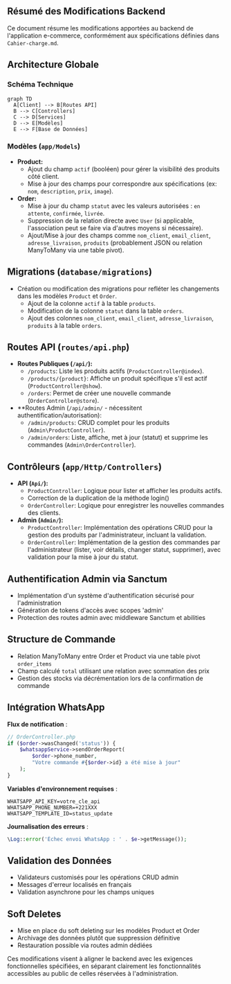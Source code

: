 ## Résumé des Modifications Backend

Ce document résume les modifications apportées au backend de l'application e-commerce, conformément aux spécifications définies dans `Cahier-charge.md`.

## Architecture Globale

### Schéma Technique
```mermaid
graph TD
  A[Client] --> B[Routes API]
  B --> C[Controllers]
  C --> D[Services]
  D --> E[Modèles]
  E --> F[Base de Données]
```

### Modèles (`app/Models`)

- **Product:**
  - Ajout du champ `actif` (booléen) pour gérer la visibilité des produits côté client.
  - Mise à jour des champs pour correspondre aux spécifications (ex: `nom`, `description`, `prix`, `image`).
- **Order:**
  - Mise à jour du champ `statut` avec les valeurs autorisées : `en attente`, `confirmée`, `livrée`.
  - Suppression de la relation directe avec `User` (si applicable, l'association peut se faire via d'autres moyens si nécessaire).
  - Ajout/Mise à jour des champs comme `nom_client`, `email_client`, `adresse_livraison`, `produits` (probablement JSON ou relation ManyToMany via une table pivot).

## Migrations (`database/migrations`)

- Création ou modification des migrations pour refléter les changements dans les modèles `Product` et `Order`.
  - Ajout de la colonne `actif` à la table `products`.
  - Modification de la colonne `statut` dans la table `orders`.
  - Ajout des colonnes `nom_client`, `email_client`, `adresse_livraison`, `produits` à la table `orders`.

## Routes API (`routes/api.php`)

- **Routes Publiques (`/api/`):**
  - `/products`: Liste les produits actifs (`ProductController@index`).
  - `/products/{product}`: Affiche un produit spécifique s'il est actif (`ProductController@show`).
  - `/orders`: Permet de créer une nouvelle commande (`OrderController@store`).
- **Routes Admin (`/api/admin/` - nécessitent authentification/autorisation):
  - `/admin/products`: CRUD complet pour les produits (`Admin\ProductController`).
  - `/admin/orders`: Liste, affiche, met à jour (statut) et supprime les commandes (`Admin\OrderController`).

## Contrôleurs (`app/Http/Controllers`)

- **API (`Api/`):**
  - `ProductController`: Logique pour lister et afficher les produits actifs.
  - Correction de la duplication de la méthode login()
  - `OrderController`: Logique pour enregistrer les nouvelles commandes des clients.
- **Admin (`Admin/`):**
  - `ProductController`: Implémentation des opérations CRUD pour la gestion des produits par l'administrateur, incluant la validation.
  - `OrderController`: Implémentation de la gestion des commandes par l'administrateur (lister, voir détails, changer statut, supprimer), avec validation pour la mise à jour du statut.

## Authentification Admin via Sanctum
- Implémentation d'un système d'authentification sécurisé pour l'administration
- Génération de tokens d'accès avec scopes 'admin'
- Protection des routes admin avec middleware Sanctum et abilities

## Structure de Commande
- Relation ManyToMany entre Order et Product via une table pivot `order_items`
- Champ calculé `total` utilisant une relation avec sommation des prix
- Gestion des stocks via décrémentation lors de la confirmation de commande

## Intégration WhatsApp

**Flux de notification** :
```php
// OrderController.php
if ($order->wasChanged('status')) {
    $whatsappService->sendOrderReport(
        $order->phone_number,
        "Votre commande #{$order->id} a été mise à jour"
    );
}
```

**Variables d'environnement requises** :
```env
WHATSAPP_API_KEY=votre_cle_api
WHATSAPP_PHONE_NUMBER=+221XXX
WHATSAPP_TEMPLATE_ID=status_update
```

**Journalisation des erreurs** :
```php
\Log::error('Échec envoi WhatsApp : ' . $e->getMessage());
```

## Validation des Données
- Validateurs customisés pour les opérations CRUD admin
- Messages d'erreur localisés en français
- Validation asynchrone pour les champs uniques

## Soft Deletes
- Mise en place du soft deleting sur les modèles Product et Order
- Archivage des données plutôt que suppression définitive
- Restauration possible via routes admin dédiées

Ces modifications visent à aligner le backend avec les exigences fonctionnelles spécifiées, en séparant clairement les fonctionnalités accessibles au public de celles réservées à l'administration.
